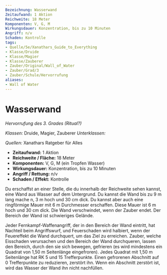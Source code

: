 ```yaml
---
Bezeichnung: Wasserwand
Zeitaufwand: 1 Aktion
Reichweite: 18 Meter
Komponenten: V, G, M
Wirkungsdauer: Konzentration, bis zu 10 Minuten
Angriff: n/v
Schaden: Kontrolle
tags:
- Quelle/5e/Xanathars_Guide_to_Everything
- Klasse/Druide
- Klasse/Magier
- Klasse/Zauberer
- Zauber/Original/Wall_of_Water
- Zauber/Grad/3
- Zauber/Schule/Hervorrufung
aliases: 
- Wall of Water
---
```

# Wasserwand
_Hervorrufung des 3. Grades (Ritual?)_

_Klassen:_ Druide, Magier, Zauberer
_Unterklassen:_

_Quellen:_ Xanathars Ratgeber für Alles
 
- **Zeitaufwand:** 1 Aktion
- **Reichweite / Fläche:** 18 Meter
- **Komponenten:** V, G, M (ein Tropfen Wasser)
- **Wirkungsdauer:** Konzentration, bis zu 10 Minuten
- **Angriff / Rettung:** n/v
- **Schaden / Effekt:** Kontrolle

Du erschaffst an einer Stelle, die du innerhalb der Reichweite sehen kannst, eine Wand aus Wasser auf dem Untergrund. Du kannst die Wand bis zu 9 m lang mache n, 3 m hoch und 30 cm dick. Du kannst aber auch eine ringförmige Mauer mit 6 m Durchmesser erschaffen. Diese Mauer ist 6 m hoch und 30 cm dick. Die Wand verschwindet, wenn der Zauber endet. Der Bereich der Wand ist schwieriges Gelände.

Jeder Fernkampf-Waffenangriff, der in den Bereich der Wand eintritt, hat Nachteil beim Angriffswurf, und Feuerschaden wird halbiert, wenn der Feuereffekt die Wand durchquert, um das Ziel zu erreichen. Zauber, welche Eisschaden verursachen und den Bereich der Wand durchqueren, lassen den Bereich, durch den sie sich bewegen, gefrieren (es wird mindestens ein Quadrat von 1,50 m Seitenlänge eingefroren). Jedes Quadrat mit 1,50 m Seitenlänge hat RK 5 und 15 Trefferpunkte. Einen gefrorenen Abschnitt auf 0 Trefferpunkte zu reduzieren, zerstört ihn. Wenn ein Abschnitt zerstört ist, wird das Wasser der Wand ihn nicht nachfüllen.